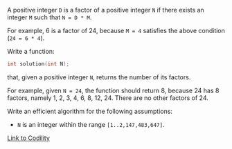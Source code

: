 A positive integer `D` is a factor of a positive integer `N` if there exists an integer `M` such that `N = D * M`.

For example, 6 is a factor of 24, because `M = 4` satisfies the above condition (`24 = 6 * 4`).

Write a function:
```c
int solution(int N);
```
that, given a positive integer `N`, returns the number of its factors.

For example, given `N = 24`, the function should return 8, because 24 has 8 factors, namely 1, 2, 3, 4, 6, 8, 12, 24. There are no other factors of 24.

Write an efficient algorithm for the following assumptions:
- `N` is an integer within the range `[1..2,147,483,647]`.

[Link to Codility](https://app.codility.com/programmers/lessons/10-prime_and_composite_numbers/count_factors/)